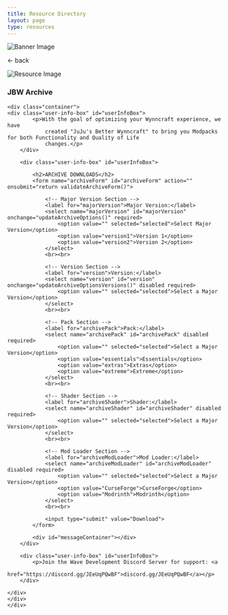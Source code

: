 ```yaml
---
title: Resource Directory
layout: page
type: resources
---
```

<style>
    hr.has-background-black {
        display: none;
    }

    h1.title {
        display: none;
    }
</style>
<link rel="stylesheet" href="styles.css">
<body>
<script src="jujus-better-wynncraft.js"></script>

<div class="banner">
    <img src="https://cdn.scyted.tv/website-assets/resource-portal/banner.jpg" alt="Banner Image" class="banner-image">
  </div>

<div class="resource-container">
  
  <div class="resource-wrapper">
  
  <div class="resource-back" onclick="backButton()"><p>← back</p></div>

  <div class="resource-info-box">
    <img src="https://cdn.scyted.tv/jujus-better-wynncraft/logo-inverted.png" alt="Resource Image" class="resource-image">
    <h3>JBW Archive</h3>
  </div>
  
  </div>
  
<div class="resource-box">

  <div id="login-container" class="login-container">
  </div>

  <style>
    .user-info-box {
        flex: 1;
        padding: 20px;
        background-color: #fff;
        border-radius: 8px;
        margin-top: 10px;
        text-align: left;
    }
    </style>
    <div class="container">
    <div class="user-info-box" id="userInfoBox">
            <p>With the goal of optimizing your Wynncraft experience, we have
                created "JuJu's Better Wynncraft" to bring you Modpacks for both Functionality and Quality of Life
                changes.</p>
        </div>

        <div class="user-info-box" id="userInfoBox">

            <h2>ARCHIVE DOWNLOADS</h2>
            <form name="archiveForm" id="archiveForm" action="" onsubmit="return validateArchiveForm()">

                <!-- Major Version Section -->
                <label for="majorVersion">Major Version:</label>
                <select name="majorVersion" id="majorVersion" onchange="updateArchiveOptions()" required>
                    <option value="" selected="selected">Select Major Version</option>
                    <option value="version1">Version 1</option>
                    <option value="version2">Version 2</option>
                </select>
                <br><br>

                <!-- Version Section -->
                <label for="version">Version:</label>
                <select name="version" id="version" onchange="updateArchiveOptionsVersions()" disabled required>
                    <option value="" selected="selected">Select a Major Version</option>
                </select>
                <br><br>

                <!-- Pack Section -->
                <label for="archivePack">Pack:</label>
                <select name="archivePack" id="archivePack" disabled required>
                    <option value="" selected="selected">Select a Major Version</option>
                    <option value="essentials">Essentials</option>
                    <option value="extras">Extras</option>
                    <option value="extreme">Extreme</option>
                </select>
                <br><br>

                <!-- Shader Section -->
                <label for="archiveShader">Shader:</label>
                <select name="archiveShader" id="archiveShader" disabled required>
                    <option value="" selected="selected">Select a Major Version</option>
                </select>
                <br><br>

                <!-- Mod Loader Section -->
                <label for="archiveModLoader">Mod Loader:</label>
                <select name="archiveModLoader" id="archiveModLoader" disabled required>
                    <option value="" selected="selected">Select a Major Version</option>
                    <option value="CurseForge">CurseForge</option>
                    <option value="Modrinth">Modrinth</option>
                </select>
                <br><br>

                <input type="submit" value="Download">
            </form>

            <div id="messageContainer"></div>
        </div>

        <div class="user-info-box" id="userInfoBox">
            <p>Join the Wave Development Discord Server for support: <a
                    href="https://discord.gg/JEeUqPQwBF">discord.gg/JEeUqPQwBF</a></p>
        </div>

    </div>
    </div>
    </div>

<script src="https://api.scyted.tv/wave-development/dashboard/page-loading-script.js"></script>
<script src="index-script.js"></script>
<script src="insert-scripts.js"></script>
<script async src="https://www.googletagmanager.com/gtag/js?id=G-LF3ZTHGQHE"></script>

</body>